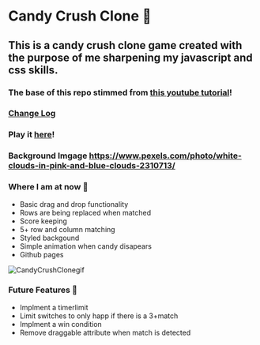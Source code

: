 # Candy Crush Clone 🍭
## This is a candy crush clone game created with the purpose of me sharpening my javascript and css skills.
### The base of this repo stimmed from [this youtube tutorial](https://www.youtube.com/watch?v=XD5sZWxwJUk)! 

### [Change Log](CHANGELOG.md)
### Play it [here](https://alexandria.github.io/candy-crush/index.html)! 

### Background Imgage https://www.pexels.com/photo/white-clouds-in-pink-and-blue-clouds-2310713/

### Where I am at now 🍬
- Basic drag and drop functionality
- Rows are being replaced when matched 
- Score keeping
- 5+ row and column matching 
- Styled backgound
- Simple animation when candy disapears
- Github pages

![CandyCrushClonegif](https://user-images.githubusercontent.com/7613670/110415631-ce80f500-8057-11eb-9966-a6f2a5fff18f.gif)


### Future Features 🧁
- Implment a timerlimit
- Limit switches to only happ if there is a 3+match
- Implment a win condition
- Remove draggable attribute when match is detected 
